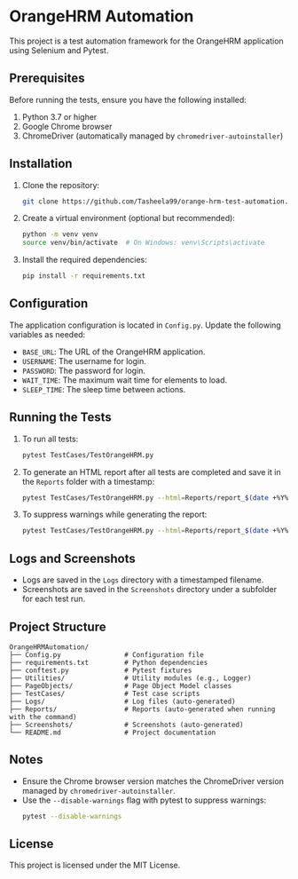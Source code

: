 # OrangeHRM Automation

This project is a test automation framework for the OrangeHRM application using Selenium and Pytest.

## Prerequisites

Before running the tests, ensure you have the following installed:

1. Python 3.7 or higher
2. Google Chrome browser
3. ChromeDriver (automatically managed by `chromedriver-autoinstaller`)

## Installation

1. Clone the repository:
   ```bash
   git clone https://github.com/Tasheela99/orange-hrm-test-automation.git
   ```

2. Create a virtual environment (optional but recommended):
   ```bash
   python -m venv venv
   source venv/bin/activate  # On Windows: venv\Scripts\activate
   ```

3. Install the required dependencies:
   ```bash
   pip install -r requirements.txt
   ```

## Configuration

The application configuration is located in `Config.py`. Update the following variables as needed:
- `BASE_URL`: The URL of the OrangeHRM application.
- `USERNAME`: The username for login.
- `PASSWORD`: The password for login.
- `WAIT_TIME`: The maximum wait time for elements to load.
- `SLEEP_TIME`: The sleep time between actions.

## Running the Tests

1. To run all tests:
   ```bash
   pytest TestCases/TestOrangeHRM.py
   ```

2. To generate an HTML report after all tests are completed and save it in the `Reports` folder with a timestamp:
   ```bash
   pytest TestCases/TestOrangeHRM.py --html=Reports/report_$(date +%Y%m%d_%H%M%S).html
   ```

3. To suppress warnings while generating the report:
   ```bash
   pytest TestCases/TestOrangeHRM.py --html=Reports/report_$(date +%Y%m%d_%H%M%S).html --disable-warnings
   ```

## Logs and Screenshots

- Logs are saved in the `Logs` directory with a timestamped filename.
- Screenshots are saved in the `Screenshots` directory under a subfolder for each test run.

## Project Structure

```
OrangeHRMAutomation/
├── Config.py                # Configuration file
├── requirements.txt         # Python dependencies
├── conftest.py              # Pytest fixtures
├── Utilities/               # Utility modules (e.g., Logger)
├── PageObjects/             # Page Object Model classes
├── TestCases/               # Test case scripts
├── Logs/                    # Log files (auto-generated)
├── Reports/                 # Reports (auto-generated when running with the command)
├── Screenshots/             # Screenshots (auto-generated)
└── README.md                # Project documentation
```

## Notes

- Ensure the Chrome browser version matches the ChromeDriver version managed by `chromedriver-autoinstaller`.
- Use the `--disable-warnings` flag with pytest to suppress warnings:
  ```bash
  pytest --disable-warnings
  ```

## License

This project is licensed under the MIT License.
